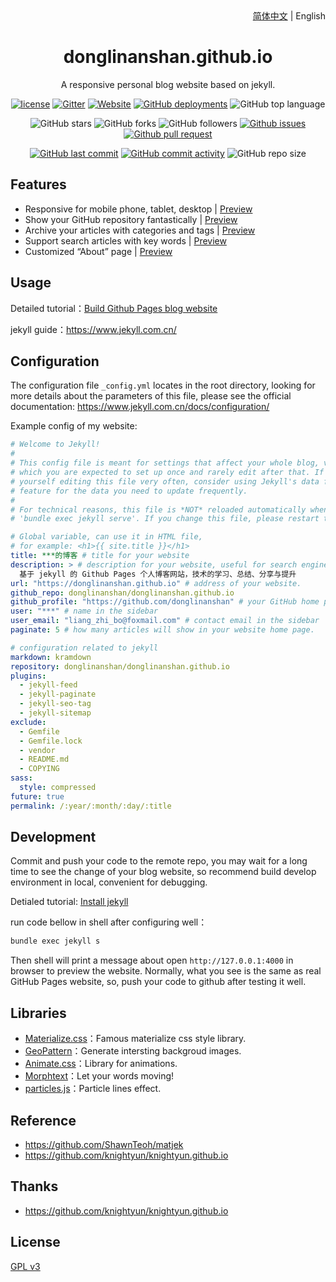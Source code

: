 <div align="center">
    <div align="right">
        <a href="README.md">简体中文</a> | English
    </div>
    <h1>donglinanshan.github.io</h1>
    <p>A responsive personal blog website based on jekyll.</p>

[![license](https://img.shields.io/github/license/donglinanshan/donglinanshan.github.io)](https://github.com/donglinanshan/donglinanshan.github.io/blob/master/COPYING)
[![Gitter](https://img.shields.io/gitter/room/donglinanshan/donglinanshan.github.i0)](https://gitter.im/donglinanshan-github-io/community?utm_source=badge&utm_medium=badge&utm_campaign=pr-badge)
[![Website](https://img.shields.io/website?down_color=lightgrey%09&down_message=offline&up_color=%09aqua&up_message=online&url=https%3A%2F%2Fdonglinanshan.github.io)](https://donglinanshan.github.io)
[![GitHub deployments](https://img.shields.io/github/deployments/donglinanshan/donglinanshan.github.io/github-pages)](https://github.com/donglinanshan/donglinanshan.github.io/deployments)
![GitHub top language](https://img.shields.io/github/languages/top/donglinanshan/donglinanshan.github.io)

![GitHub stars](https://img.shields.io/github/stars/donglinanshan/donglinanshan.github.io?style=flat)
![GitHub forks](https://img.shields.io/github/forks/donglinanshan/donglinanshan.github.io?style=flat)
![GitHub followers](https://img.shields.io/github/followers/donglinanshan?style=flat)
[![Github issues](https://img.shields.io/badge/issues-welcome-success)](https://github.com/donglinanshan/donglinanshan.github.io/issues)
[![Github pull request](https://img.shields.io/badge/pull%20request-welcome-success)](https://github.com/donglinanshan/donglinanshan.github.io/pulls)

[![GitHub last commit](https://img.shields.io/github/last-commit/donglinanshan/donglinanshan.github.io)](https://github.com/donglinanshan/donglinanshan.github.io/commit/master)
[![GitHub commit activity](https://img.shields.io/github/commit-activity/m/donglinanshan/donglinanshan.github.io)](https://github.com/donglinanshan/donglinanshan.github.io/graphs/commit-activity)
![GitHub repo size](https://img.shields.io/github/repo-size/donglinanshan/donglinanshan.github.io)
</div>

## Features

- Responsive for mobile phone, tablet, desktop | [Preview](https://donglinanshan.github.io)
- Show your GitHub repository fantastically | [Preview](https://donglinanshan.github.io/projects)
- Archive your articles with categories and tags | [Preview](https://donglinanshan.github.io/categories)
- Support search articles with key words | [Preview](https://donglinanshan.github.io)
- Customized “About” page | [Preview](https://donglinanshan.github.io/about)

## Usage

Detailed tutorial：[Build Github Pages blog website](https://donglinanshan.github.io/2018/04/01/github-pages-blog)

jekyll guide：<https://www.jekyll.com.cn/>

## Configuration

The configuration file `_config.yml` locates in the root directory, looking for more details about the parameters of this file, please see the official documentation: <https://www.jekyll.com.cn/docs/configuration/>

Example config of my website:
```yml
# Welcome to Jekyll!
#
# This config file is meant for settings that affect your whole blog, values
# which you are expected to set up once and rarely edit after that. If you find
# yourself editing this file very often, consider using Jekyll's data files
# feature for the data you need to update frequently.
#
# For technical reasons, this file is *NOT* reloaded automatically when you use
# 'bundle exec jekyll serve'. If you change this file, please restart the server process.

# Global variable, can use it in HTML file,
# for example: <h1>{{ site.title }}</h1> 
title: ***的博客 # title for your website
description: > # description for your website, useful for search engine exhibition.
  基于 jekyll 的 Github Pages 个人博客网站，技术的学习、总结、分享与提升
url: "https://donglinanshan.github.io" # address of your website.
github_repo: donglinanshan/donglinanshan.github.io
github_profile: "https://github.com/donglinanshan" # your GitHub home page.
user: "***" # name in the sidebar
user_email: "liang_zhi_bo@foxmail.com" # contact email in the sidebar
paginate: 5 # how many articles will show in your website home page.

# configuration related to jekyll
markdown: kramdown
repository: donglinanshan/donglinanshan.github.io
plugins:
  - jekyll-feed
  - jekyll-paginate
  - jekyll-seo-tag
  - jekyll-sitemap
exclude:
  - Gemfile
  - Gemfile.lock
  - vendor
  - README.md
  - COPYING
sass:
  style: compressed
future: true
permalink: /:year/:month/:day/:title
```

## Development

Commit and push your code to the remote repo, you may wait for a long time to see the change of your blog website, so recommend build develop environment in local, convenient for debugging.

Detialed tutorial: [Install jekyll](https://donglinanshan.github.io/2018/04/01/github-pages-blog#%E5%AE%89%E8%A3%85jekyll-)

run code bellow in shell after configuring well：
```cmd
bundle exec jekyll s
```

Then shell will print a message about open `http://127.0.0.1:4000` in browser to preview the website. Normally, what you see is the same as real GitHub Pages website, so, push your code to github after testing it well.

## Libraries

- [Materialize.css](http://materializecss.com/)：Famous materialize css style library.
- [GeoPattern](http://btmills.github.io/geopattern/)：Generate intersting backgroud images.
- [Animate.css](https://daneden.github.io/animate.css/)：Library for animations.
- [Morphtext](http://morphext.fyianlai.com/)：Let your words moving!
- [particles.js](https://marcbruederlin.github.io/particles.js/)：Particle lines effect.

## Reference

- https://github.com/ShawnTeoh/matjek
- https://github.com/knightyun/knightyun.github.io 

## Thanks
- https://github.com/knightyun/knightyun.github.io

## License
[GPL v3](https://github.com/donglinanshan/donglinanshan.github.io/blob/master/COPYING)
